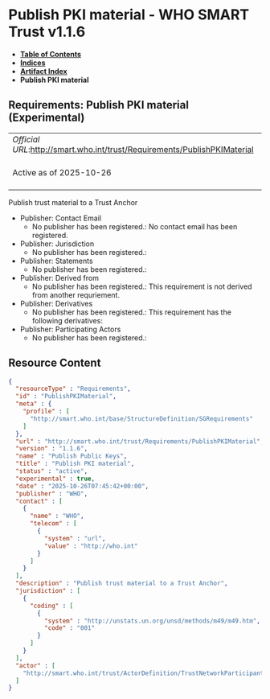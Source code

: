 # Publish PKI material - WHO SMART Trust v1.1.6

* [**Table of Contents**](toc.md)
* [**Indices**](indices.md)
* [**Artifact Index**](artifacts.md)
* **Publish PKI material**

## Requirements: Publish PKI material (Experimental) 

| | |
| :--- | :--- |
| *Official URL*:http://smart.who.int/trust/Requirements/PublishPKIMaterial | *Version*:1.1.6 |
| Active as of 2025-10-26 | *Computable Name*:Publish Public Keys |

 
Publish trust material to a Trust Anchor 

* Publisher: Contact Email
  * No publisher has been registered.: No contact email has been registered.
* Publisher: Jurisdiction
  * No publisher has been registered.: 
* Publisher: Statements
  * No publisher has been registered.: 
* Publisher: Derived from
  * No publisher has been registered.: This requirement is not derived from another requriement.
* Publisher: Derivatives
  * No publisher has been registered.: This requirement has the following derivatives:
* Publisher: Participating Actors
  * No publisher has been registered.: 



## Resource Content

```json
{
  "resourceType" : "Requirements",
  "id" : "PublishPKIMaterial",
  "meta" : {
    "profile" : [
      "http://smart.who.int/base/StructureDefinition/SGRequirements"
    ]
  },
  "url" : "http://smart.who.int/trust/Requirements/PublishPKIMaterial",
  "version" : "1.1.6",
  "name" : "Publish Public Keys",
  "title" : "Publish PKI material",
  "status" : "active",
  "experimental" : true,
  "date" : "2025-10-26T07:45:42+00:00",
  "publisher" : "WHO",
  "contact" : [
    {
      "name" : "WHO",
      "telecom" : [
        {
          "system" : "url",
          "value" : "http://who.int"
        }
      ]
    }
  ],
  "description" : "Publish trust material to a Trust Anchor",
  "jurisdiction" : [
    {
      "coding" : [
        {
          "system" : "http://unstats.un.org/unsd/methods/m49/m49.htm",
          "code" : "001"
        }
      ]
    }
  ],
  "actor" : [
    "http://smart.who.int/trust/ActorDefinition/TrustNetworkParticipant"
  ]
}

```
